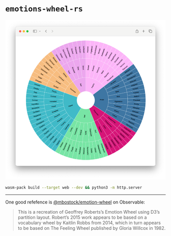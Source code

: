 # `emotions-wheel-rs`

![screencapture](./screencapture.png)

```bash
wasm-pack build --target web --dev && python3 -m http.server
```

---

One good refefence is [@mbostock/emotion-wheel](https://observablehq.com/@mbostock/emotion-wheel) on Observable:

> This is a recreation of Geoffrey Roberts’s Emotion Wheel using D3’s partition layout. Robert’s 2015 work appears to be based on a vocabulary wheel by Kaitlin Robbs from 2014, which in turn appears to be based on The Feeling Wheel published by Gloria Willcox in 1982.
